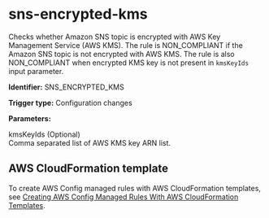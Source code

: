 # sns\-encrypted\-kms<a name="sns-encrypted-kms"></a>

Checks whether Amazon SNS topic is encrypted with AWS Key Management Service \(AWS KMS\)\. The rule is NON\_COMPLIANT if the Amazon SNS topic is not encrypted with AWS KMS\. The rule is also NON\_COMPLIANT when encrypted KMS key is not present in `kmsKeyIds` input parameter\. 

**Identifier:** SNS\_ENCRYPTED\_KMS

**Trigger type:** Configuration changes

**Parameters:**

 kmsKeyIds \(Optional\)  
Comma separated list of AWS KMS key ARN list\.

## AWS CloudFormation template<a name="w22aac11c29c17d281c13"></a>

To create AWS Config managed rules with AWS CloudFormation templates, see [Creating AWS Config Managed Rules With AWS CloudFormation Templates](aws-config-managed-rules-cloudformation-templates.md)\.